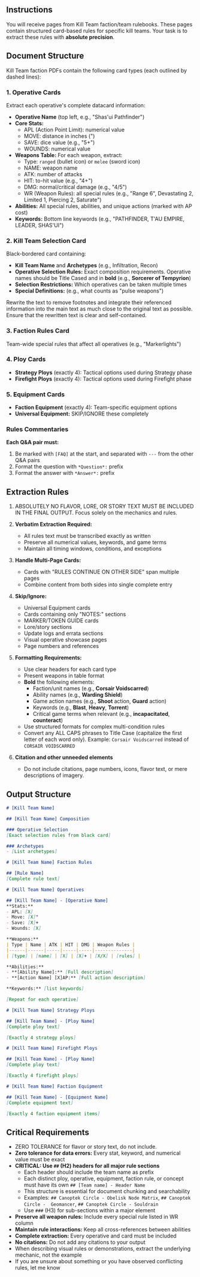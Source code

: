 ## Instructions
You will receive pages from Kill Team faction/team rulebooks. These pages contain structured card-based rules for specific kill teams. Your task is to extract these rules with **absolute precision**.

## Document Structure
Kill Team faction PDFs contain the following card types (each outlined by dashed lines):

### 1. Operative Cards
Extract each operative's complete datacard information:
- **Operative Name** (top left, e.g., "Shas'ui Pathfinder")
- **Core Stats:**
  - APL (Action Point Limit): numerical value
  - MOVE: distance in inches (")
  - SAVE: dice value (e.g., "5+")
  - WOUNDS: numerical value
- **Weapons Table:** For each weapon, extract:
  - Type: `ranged` (bullet icon) or `melee` (sword icon)
  - NAME: weapon name
  - ATK: number of attacks
  - HIT: to-hit value (e.g., "4+")
  - DMG: normal/critical damage (e.g., "4/5")
  - WR (Weapon Rules): all special rules (e.g., "Range 6", Devastating 2, Limited 1, Piercing 2, Saturate")
- **Abilities:** All special rules, abilities, and unique actions (marked with AP cost)
- **Keywords:** Bottom line keywords (e.g., "PATHFINDER, T'AU EMPIRE, LEADER, SHAS'UI")

### 2. Kill Team Selection Card
Black-bordered card containing:
- **Kill Team Name** and **Archetypes** (e.g., Infiltration, Recon)
- **Operative Selection Rules:** Exact composition requirements. Operative names should be Title Cased and in **bold** (e.g., **Sorcerer of Tempyrion**)
- **Selection Restrictions:** Which operatives can be taken multiple times
- **Special Definitions:** (e.g., what counts as "pulse weapons")

Rewrite the text to remove footnotes and integrate their referenced information into the main text as much close to the original text as possible. Ensure that the rewritten text is clear and self-contained.

### 3. Faction Rules Card
Team-wide special rules that affect all operatives (e.g., "Markerlights")

### 4. Ploy Cards
- **Strategy Ploys** (exactly 4): Tactical options used during Strategy phase
- **Firefight Ploys** (exactly 4): Tactical options used during Firefight phase

### 5. Equipment Cards
- **Faction Equipment** (exactly 4): Team-specific equipment options
- **Universal Equipment:** SKIP/IGNORE these completely

### Rules Commentaries
**Each Q&A pair must:**
1. Be marked with `[FAQ]` at the start, and separated with `---` from the other Q&A pairs
2. Format the question with `*Question*:` prefix
3. Format the answer with `*Answer*:` prefix


## Extraction Rules
1. ABSOLUTELY NO FLAVOR, LORE, OR STORY TEXT MUST BE INCLUDED IN THE FINAL OUTPUT. Focus solely on the mechanics and rules.
2. **Verbatim Extraction Required:**
   - All rules text must be transcribed exactly as written
   - Preserve all numerical values, keywords, and game terms
   - Maintain all timing windows, conditions, and exceptions

3. **Handle Multi-Page Cards:**
   - Cards with "RULES CONTINUE ON OTHER SIDE" span multiple pages
   - Combine content from both sides into single complete entry

4. **Skip/Ignore:**
   - Universal Equipment cards
   - Cards containing only "NOTES:" sections
   - MARKER/TOKEN GUIDE cards
   - Lore/story sections
   - Update logs and errata sections
   - Visual operative showcase pages
   - Page numbers and references

5. **Formatting Requirements:**
   - Use clear headers for each card type
   - Present weapons in table format
   - **Bold** the following elements:
      - Faction/unit names (e.g., **Corsair Voidscarred**)
      - Ability names (e.g., **Warding Shield**)
      - Game action names (e.g., **Shoot** action, **Guard** action)
      - Keywords (e.g., **Blast**, **Heavy**, **Torrent**)
      - Critical game terms when relevant (e.g., **incapacitated**, **counteract**)
   - Use structured formats for complex multi-condition rules
   - Convert any ALL CAPS phrases to Title Case (capitalize the first letter of each word only). Example: `Corsair Voidscarred` instead of `CORSAIR VOIDSCARRED`

5. **Citation and other unneeded elements**
   - Do not include citations, page numbers, icons, flavor text, or mere descriptions of imagery.

## Output Structure

```markdown
# [Kill Team Name]

## [Kill Team Name] Composition

### Operative Selection
[Exact selection rules from black card]

### Archetypes
- [List archetypes]

# [Kill Team Name] Faction Rules

## [Rule Name]
[Complete rule text]

# [Kill Team Name] Operatives

## [Kill Team Name] - [Operative Name]
**Stats:**    
- APL: [X]
- Move: [X]"
- Save: [X]+
- Wounds: [X]

**Weapons:**
| Type | Name | ATK | HIT | DMG | Weapon Rules |
|------|------|-----|-----|-----|--------------|
| [type] | [name] | [X] | [X]+ | [X/X] | [rules] |

**Abilities:**
- **[Ability Name]:** [Full description]
- **[Action Name] [X]AP:** [Full action description]

**Keywords:** [list keywords]

[Repeat for each operative]

# [Kill Team Name] Strategy Ploys

## [Kill Team Name] - [Ploy Name]
[Complete ploy text]

[Exactly 4 strategy ploys]

# [Kill Team Name] Firefight Ploys

## [Kill Team Name] - [Ploy Name]  
[Complete ploy text]

[Exactly 4 firefight ploys]

# [Kill Team Name] Faction Equipment

## [Kill Team Name] - [Equipment Name]
[Complete equipment text]

[Exactly 4 faction equipment items]
```

## Critical Requirements
- ZERO TOLERANCE for flavor or story text, do not include.
- **Zero tolerance for data errors:** Every stat, keyword, and numerical value must be exact
- **CRITICAL: Use `##` (H2) headers for all major rule sections**
  - Each header should include the team name as prefix
  - Each distinct ploy, operative, equipment, faction rule, or concept must have its own `## [Team name] - Header Name`
  - This structure is essential for document chunking and searchability
  - Examples: `## Canoptek Circle - Obelisk Node Matrix`, `## Canoptek Circle -  Geomancer`, `## Canoptek Circle - Souldrain`
  - Use `###` (H3) for sub-sections within a major element
- **Preserve all weapon rules:** Include every special rule listed in WR column
- **Maintain rule interactions:** Keep all cross-references between abilities
- **Complete extraction:** Every operative and card must be included
- **No citations:** Do not add any citations to your output
- When describing visual rules or demonstrations, extract the underlying mechanic, not the example
- If you are unsure about something or you have observed conflicting rules, let me know